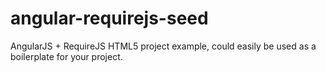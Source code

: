 angular-requirejs-seed
======================

AngularJS + RequireJS HTML5 project example, could easily be used as a boilerplate for your project.
